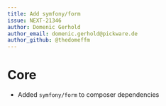 ```yaml
---
title: Add symfony/form
issue: NEXT-21346
author: Domenic Gerhold
author_email: domenic.gerhold@pickware.de
author_github: @thedomeffm
---
```

# Core
* Added `symfony/form` to composer dependencies
